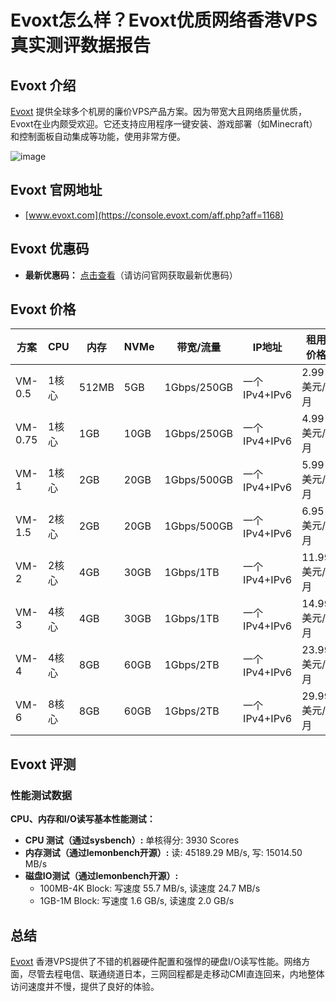# Evoxt怎么样？Evoxt优质网络香港VPS真实测评数据报告

## Evoxt 介绍

[Evoxt](https://console.evoxt.com/aff.php?aff=1168) 提供全球多个机房的廉价VPS产品方案。因为带宽大且网络质量优质，Evoxt在业内颇受欢迎。它还支持应用程序一键安装、游戏部署（如Minecraft）和控制面板自动集成等功能，使用非常方便。

![image](https://github.com/jackgxswillis/Evoxt/assets/157439323/2f8fee5a-a09b-4fa7-bf5c-da9c6b1df036)

## Evoxt 官网地址

- [www.evoxt.com](https://console.evoxt.com/aff.php?aff=1168)

## Evoxt 优惠码

- **最新优惠码：** [点击查看](https://console.evoxt.com/aff.php?aff=1168)（请访问官网获取最新优惠码）

## Evoxt 价格


| 方案    | CPU      | 内存  | NVMe | 带宽/流量        | IP地址         | 租用价格         |
|---------|----------|-------|------|------------------|----------------|-----------------|
| VM-0.5  | 1核心    | 512MB | 5GB  | 1Gbps/250GB      | 一个IPv4+IPv6  | 2.99美元/月      |
| VM-0.75 | 1核心    | 1GB   | 10GB | 1Gbps/250GB      | 一个IPv4+IPv6  | 4.99美元/月      |
| VM-1    | 1核心    | 2GB   | 20GB | 1Gbps/500GB      | 一个IPv4+IPv6  | 5.99美元/月      |
| VM-1.5  | 2核心    | 2GB   | 20GB | 1Gbps/500GB      | 一个IPv4+IPv6  | 6.95美元/月      |
| VM-2    | 2核心    | 4GB   | 30GB | 1Gbps/1TB        | 一个IPv4+IPv6  | 11.99美元/月     |
| VM-3    | 4核心    | 4GB   | 30GB | 1Gbps/1TB        | 一个IPv4+IPv6  | 14.99美元/月     |
| VM-4    | 4核心    | 8GB   | 60GB | 1Gbps/2TB        | 一个IPv4+IPv6  | 23.99美元/月     |
| VM-6    | 8核心    | 8GB   | 60GB | 1Gbps/2TB        | 一个IPv4+IPv6  | 29.99美元/月     |

## Evoxt 评测

### 性能测试数据

**CPU、内存和I/O读写基本性能测试：**

- **CPU 测试（通过sysbench）:** 单核得分: 3930 Scores
- **内存测试（通过lemonbench开源）:** 读: 45189.29 MB/s, 写: 15014.50 MB/s
- **磁盘IO测试（通过lemonbench开源）:**
  - 100MB-4K Block: 写速度 55.7 MB/s, 读速度 24.7 MB/s
  - 1GB-1M Block: 写速度 1.6 GB/s, 读速度 2.0 GB/s


## 总结

[Evoxt](https://console.evoxt.com/aff.php?aff=1168) 香港VPS提供了不错的机器硬件配置和强悍的硬盘I/O读写性能。网络方面，尽管去程电信、联通绕道日本，三网回程都是走移动CMI直连回来，内地整体访问速度并不慢，提供了良好的体验。

